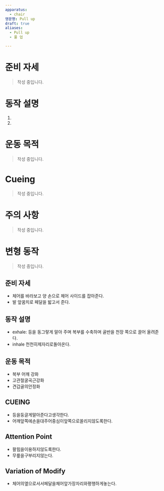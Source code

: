 ```yaml
---
apparatus:
  - chair
영문명: Pull up
draft: true
aliases:
  - Pull up
  - 풀 업

---
```


# 준비 자세

> 작성 중입니다.

# 동작 설명

1.
2.

# 운동 목적

> 작성 중입니다.

# Cueing

> 작성 중입니다.

# 주의 사항

> 작성 중입니다.

# 변형 동작

> 작성 중입니다.

## 준비 자세

- 체어를 바라보고 양 손으로 체어 사이드를 잡아준다.
- 발 앞꿈치로 페달을 밟고서 준다.

## 동작 설명

- exhale: 등을 동그랗게 말아 주며 복부를 수축하며 골반을 천장 쪽으로 끌어 올려준다.
- inhale 천천히제자리로돌아온다.

## 운동 목적

- 복부 어깨 강화
- 고관절굴곡근강화
- 견갑골의안정화

## CUEING

- 등을둥글게말아준다고생각한다.
- 어깨앞쪽에손을대주어중심이앞쪽으로쏠리지않도록한다.

## Attention Point

- 팔힘을이용하지않도록한다.
- 무릎을구부리지않는다.

## Variation of Modify

- 체어의옆으로서서페달을체어앞가장자리와평행하게놓는다.
